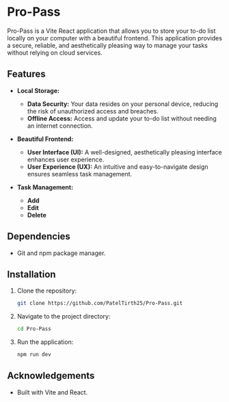# Pro-Pass

Pro-Pass is a Vite React application that allows you to store your to-do list locally on your computer with a beautiful frontend. This application provides a secure, reliable, and aesthetically pleasing way to manage your tasks without relying on cloud services.

## Features

- **Local Storage:**
  - **Data Security:** Your data resides on your personal device, reducing the risk of unauthorized access and breaches.
  - **Offline Access:** Access and update your to-do list without needing an internet connection.

- **Beautiful Frontend:**
  - **User Interface (UI):** A well-designed, aesthetically pleasing interface enhances user experience.
  - **User Experience (UX):** An intuitive and easy-to-navigate design ensures seamless task management.

- **Task Management:**
  - **Add**
  - **Edit**
  - **Delete**

## Dependencies

- Git and npm package manager.

## Installation

1. Clone the repository:

   ```bash
   git clone https://github.com/PatelTirth25/Pro-Pass.git
2. Navigate to the project directory:

    ```bash
    cd Pro-Pass
3. Run the application:

    ```bash
    npm run dev

## Acknowledgements
- Built with Vite and React.
